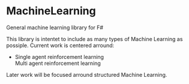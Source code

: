 # MachineLearning
General machine learning library for F#

This library is intentet to include as many types of Machine Learning as possiple. Current work is centered arround:
<ul>
  <li> Single agent reinforcement learning </li>
  <lil> Multi agent reinforcement learning </li>
</ul>

Later work will be focused arround structured Machine Learning.
